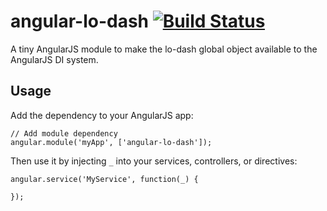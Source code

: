 angular-lo-dash [![Build Status](https://travis-ci.org/intelligentgolf/angular-lo-dash.png?branch=master)](https://travis-ci.org/intelligentgolf/angular-lo-dash)
===============

A tiny AngularJS module to make the lo-dash global object available to the AngularJS DI system.

Usage
-----

Add the dependency to your AngularJS app:

    // Add module dependency 
    angular.module('myApp', ['angular-lo-dash']);
    
Then use it by injecting `_` into your services, controllers, or directives:

    angular.service('MyService', function(_) {

    });
